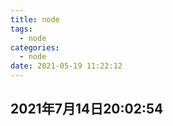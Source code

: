 ```yaml
---
title: node
tags:
  - node
categories:
  - node
date: 2021-05-19 11:22:12
---
```


## 2021年7月14日20:02:54


